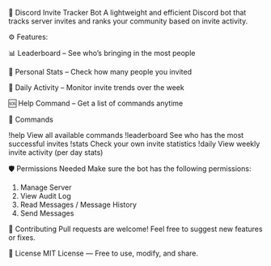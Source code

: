 📨 Discord Invite Tracker Bot
A lightweight and efficient Discord bot that tracks server invites and ranks your community based on invite activity.

⚙️ Features:

📊 Leaderboard – See who’s bringing in the most people

🧍 Personal Stats – Check how many people you invited

📅 Daily Activity – Monitor invite trends over the week

🆘 Help Command – Get a list of commands anytime

💬 Commands

!help	View all available commands
!leaderboard	See who has the most successful invites
!stats	Check your own invite statistics
!daily	View weekly invite activity (per day stats)

🛡 Permissions Needed
Make sure the bot has the following permissions:

1. Manage Server
2. View Audit Log
3. Read Messages / Message History
4. Send Messages


🤝 Contributing
Pull requests are welcome! Feel free to suggest new features or fixes.

📜 License
MIT License — Free to use, modify, and share.

